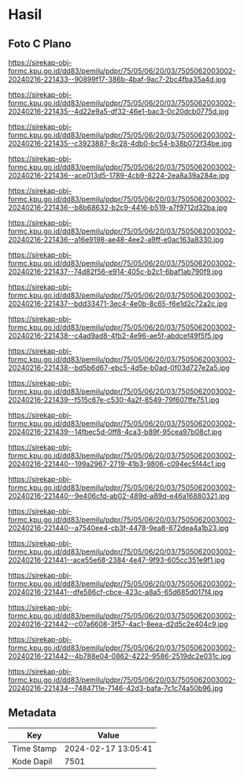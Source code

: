 # Hasil

## Foto C Plano

https://sirekap-obj-formc.kpu.go.id/dd83/pemilu/pdpr/75/05/06/20/03/7505062003002-20240216-221433--90899f17-386b-4baf-9ac7-2bc4fba35a4d.jpg

https://sirekap-obj-formc.kpu.go.id/dd83/pemilu/pdpr/75/05/06/20/03/7505062003002-20240216-221435--4d22e9a5-df32-46e1-bac3-0c20dcb0775d.jpg

https://sirekap-obj-formc.kpu.go.id/dd83/pemilu/pdpr/75/05/06/20/03/7505062003002-20240216-221435--c3923887-8c28-4db0-bc54-b38b072f34be.jpg

https://sirekap-obj-formc.kpu.go.id/dd83/pemilu/pdpr/75/05/06/20/03/7505062003002-20240216-221436--ace013d5-1789-4cb9-8224-2ea8a39a284e.jpg

https://sirekap-obj-formc.kpu.go.id/dd83/pemilu/pdpr/75/05/06/20/03/7505062003002-20240216-221436--b8b68632-b2c9-4416-b519-a7f9712d32ba.jpg

https://sirekap-obj-formc.kpu.go.id/dd83/pemilu/pdpr/75/05/06/20/03/7505062003002-20240216-221436--a16e9198-ae48-4ee2-a9ff-e0ac163a8330.jpg

https://sirekap-obj-formc.kpu.go.id/dd83/pemilu/pdpr/75/05/06/20/03/7505062003002-20240216-221437--74d82f56-e914-405c-b2c1-6baf1ab790f9.jpg

https://sirekap-obj-formc.kpu.go.id/dd83/pemilu/pdpr/75/05/06/20/03/7505062003002-20240216-221437--bdd33471-3ec4-4e0b-8c65-f6e1d2c72a2c.jpg

https://sirekap-obj-formc.kpu.go.id/dd83/pemilu/pdpr/75/05/06/20/03/7505062003002-20240216-221438--c4ad9ad8-4fb2-4e96-ae5f-abdcef49f5f5.jpg

https://sirekap-obj-formc.kpu.go.id/dd83/pemilu/pdpr/75/05/06/20/03/7505062003002-20240216-221438--bd5b6d67-ebc5-4d5e-b0ad-0f03d727e2a5.jpg

https://sirekap-obj-formc.kpu.go.id/dd83/pemilu/pdpr/75/05/06/20/03/7505062003002-20240216-221439--f515c67e-c530-4a2f-8549-79f607ffe751.jpg

https://sirekap-obj-formc.kpu.go.id/dd83/pemilu/pdpr/75/05/06/20/03/7505062003002-20240216-221439--14fbec5d-0ff8-4ca3-b89f-95cea97b08cf.jpg

https://sirekap-obj-formc.kpu.go.id/dd83/pemilu/pdpr/75/05/06/20/03/7505062003002-20240216-221440--199a2967-2719-41b3-9806-c094ec5f44c1.jpg

https://sirekap-obj-formc.kpu.go.id/dd83/pemilu/pdpr/75/05/06/20/03/7505062003002-20240216-221440--9e406cfd-ab02-489d-a89d-e46a16880321.jpg

https://sirekap-obj-formc.kpu.go.id/dd83/pemilu/pdpr/75/05/06/20/03/7505062003002-20240216-221440--a7540ee4-cb3f-4478-9ea8-872dea4a1b23.jpg

https://sirekap-obj-formc.kpu.go.id/dd83/pemilu/pdpr/75/05/06/20/03/7505062003002-20240216-221441--ace55e68-2384-4e47-9f93-605cc351e9f1.jpg

https://sirekap-obj-formc.kpu.go.id/dd83/pemilu/pdpr/75/05/06/20/03/7505062003002-20240216-221441--dfe586cf-cbce-423c-a8a5-65d685d017f4.jpg

https://sirekap-obj-formc.kpu.go.id/dd83/pemilu/pdpr/75/05/06/20/03/7505062003002-20240216-221442--c07a6608-3f57-4ac1-8eea-d2d5c2e404c9.jpg

https://sirekap-obj-formc.kpu.go.id/dd83/pemilu/pdpr/75/05/06/20/03/7505062003002-20240216-221442--4b788e04-0862-4222-9586-2519dc2e031c.jpg

https://sirekap-obj-formc.kpu.go.id/dd83/pemilu/pdpr/75/05/06/20/03/7505062003002-20240216-221434--7484711e-7146-42d3-bafa-7c1c74a50b96.jpg


## Metadata

| Key        | Value               |
| ---------- | ------------------- |
| Time Stamp | 2024-02-17 13:05:41 |
| Kode Dapil | 7501                |



